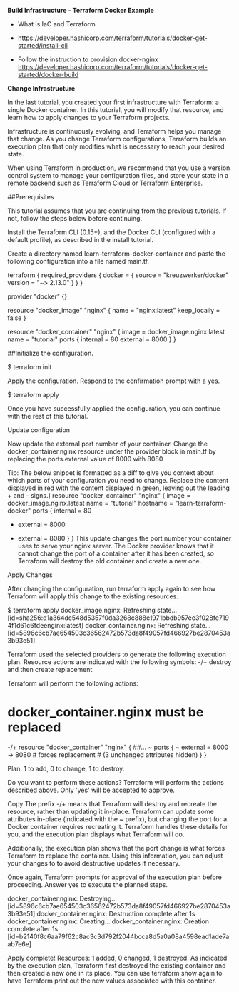 **Build Infrastructure - Terraform Docker Example**

- What is IaC and Terraform
- https://developer.hashicorp.com/terraform/tutorials/docker-get-started/install-cli

- Follow the instruction to provision docker-nginx
https://developer.hashicorp.com/terraform/tutorials/docker-get-started/docker-build

**Change Infrastructure**

In the last tutorial, you created your first infrastructure with Terraform: a single Docker container. In this tutorial, you will modify that resource, and learn how to apply changes to your Terraform projects.

Infrastructure is continuously evolving, and Terraform helps you manage that change. As you change Terraform configurations, Terraform builds an execution plan that only modifies what is necessary to reach your desired state.

When using Terraform in production, we recommend that you use a version control system to manage your configuration files, and store your state in a remote backend such as Terraform Cloud or Terraform Enterprise.

##Prerequisites

This tutorial assumes that you are continuing from the previous tutorials. If not, follow the steps below before continuing.

Install the Terraform CLI (0.15+), and the Docker CLI (configured with a default profile), as described in the install tutorial.

Create a directory named learn-terraform-docker-container and paste the following configuration into a file named main.tf.


terraform {
  required_providers {
    docker = {
      source  = "kreuzwerker/docker"
      version = "~> 2.13.0"
    }
  }
}

provider "docker" {}

resource "docker_image" "nginx" {
  name         = "nginx:latest"
  keep_locally = false
}

resource "docker_container" "nginx" {
  image = docker_image.nginx.latest
  name  = "tutorial"
  ports {
    internal = 80
    external = 8000
  }
}


##Initialize the configuration.

$ terraform init

Apply the configuration. Respond to the confirmation prompt with a yes.

$ terraform apply

Once you have successfully applied the configuration, you can continue with the rest of this tutorial.

Update configuration

Now update the external port number of your container. Change the docker_container.nginx resource under the provider block in main.tf by replacing the ports.external value of 8000 with 8080

Tip: The below snippet is formatted as a diff to give you context about which parts of your configuration you need to change. Replace the content displayed in red with the content displayed in green, leaving out the leading + and - signs.]
resource "docker_container" "nginx" {
  image = docker_image.nginx.latest
  name  = "tutorial"
  hostname = "learn-terraform-docker"
  ports {
    internal = 80
-   external = 8000
+   external = 8080
  }
}
This update changes the port number your container uses to serve your nginx server. The Docker provider knows that it cannot change the port of a container after it has been created, so Terraform will destroy the old container and create a new one.

Apply Changes

After changing the configuration, run terraform apply again to see how Terraform will apply this change to the existing resources.

$ terraform apply
docker_image.nginx: Refreshing state... [id=sha256:d1a364dc548d5357f0da3268c888e1971bbdb957ee3f028fe7194f1d61c6fdeenginx:latest]
docker_container.nginx: Refreshing state... [id=5896c6cb7ae654503c36562472b573da8f49057fd466927be2870453a3b93e51]

Terraform used the selected providers to generate the following execution plan.
Resource actions are indicated with the following symbols:
-/+ destroy and then create replacement

Terraform will perform the following actions:

  # docker_container.nginx must be replaced
-/+ resource "docker_container" "nginx" {
##...
      ~ ports {
          ~ external = 8000 -> 8080 # forces replacement
            # (3 unchanged attributes hidden)
        }
    }

Plan: 1 to add, 0 to change, 1 to destroy.

Do you want to perform these actions?
  Terraform will perform the actions described above.
  Only 'yes' will be accepted to approve.

Copy
The prefix -/+ means that Terraform will destroy and recreate the resource, rather than updating it in-place. Terraform can update some attributes in-place (indicated with the ~ prefix), but changing the port for a Docker container requires recreating it. Terraform handles these details for you, and the execution plan displays what Terraform will do.

Additionally, the execution plan shows that the port change is what forces Terraform to replace the container. Using this information, you can adjust your changes to to avoid destructive updates if necessary.

Once again, Terraform prompts for approval of the execution plan before proceeding. Answer yes to execute the planned steps.

docker_container.nginx: Destroying... [id=5896c6cb7ae654503c36562472b573da8f49057fd466927be2870453a3b93e51]
docker_container.nginx: Destruction complete after 1s
docker_container.nginx: Creating...
docker_container.nginx: Creation complete after 1s [id=b2140f8c6aa79f62c8ac3c3d792f2044bcca8d5a0a08a4598ead1ade7aab7e6e]

Apply complete! Resources: 1 added, 0 changed, 1 destroyed.
As indicated by the execution plan, Terraform first destroyed the existing container and then created a new one in its place. You can use terraform show again to have Terraform print out the new values associated with this container.

